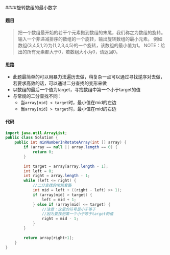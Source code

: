 ####旋转数组的最小数字

#### 题目
>  把一个数组最开始的若干个元素搬到数组的末尾，我们称之为数组的旋转。 输入一个非递减排序的数组的一个旋转，输出旋转数组的最小元素。 例如数组{3,4,5,1,2}为{1,2,3,4,5}的一个旋转，该数组的最小值为1。 NOTE：给出的所有元素都大于0，若数组大小为0，请返回0。

#### 思路 

 - 此题最简单的可以用暴力法遍历去做，稍复杂一点可以通过寻找逆序对去做，若要求高效的话，可以通过二分查找的变形来做
 - 以数组的最后一个值为target，寻找数组中第一个小于target的值
 - 与常规的二分查找不同：
	 - 当`array[mid] < target`时，最小值在mid的左边
	 - 当`array[mid] > target`时，最小值在mid的右边

#### 代码

```java
import java.util.ArrayList;
public class Solution {
    public int minNumberInRotateArray(int [] array) {
        if (array == null || array.length == 0) {
            return 0;
        }
        
        int target = array[array.length - 1];
        int left = 0;
        int right = array.length - 1;
        while (left <= right) {
	        //二分查找的常规套路
            int mid = left + ((right - left) >> 1);
            if (array[mid] > target) {
                left = mid + 1;
            } else if (array[mid] <= target) {
	            //注意：这里的符号是小于等于
	            //因为要找到第一个小于等于target的值
                right = mid - 1;
            }
        }
        
        return array[right+1];
    }
}
```
